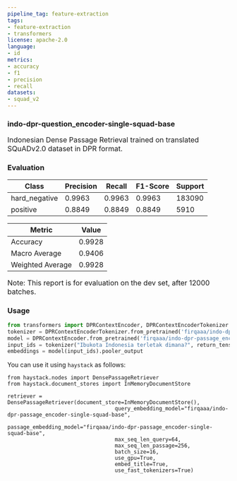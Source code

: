 ```yaml
---
pipeline_tag: feature-extraction
tags:
- feature-extraction
- transformers
license: apache-2.0
language:
- id
metrics:
- accuracy
- f1
- precision
- recall
datasets:
- squad_v2
---
```

### indo-dpr-question_encoder-single-squad-base
<p style="font-size:16px">Indonesian Dense Passage Retrieval trained on translated SQuADv2.0 dataset in DPR format.</p>


### Evaluation 

| Class | Precision | Recall | F1-Score | Support |
|-------|-----------|--------|----------|---------|
| hard_negative | 0.9963 | 0.9963 | 0.9963 | 183090 |
| positive | 0.8849 | 0.8849 | 0.8849 | 5910 |

| Metric | Value |
|--------|-------|
| Accuracy | 0.9928 |
| Macro Average | 0.9406 |
| Weighted Average | 0.9928 |

<p style="font-size:16px">Note: This report is for evaluation on the dev set, after 12000 batches.</p>

### Usage

```python
from transformers import DPRContextEncoder, DPRContextEncoderTokenizer
tokenizer = DPRContextEncoderTokenizer.from_pretrained('firqaaa/indo-dpr-passage_encoder-single-squad-base')
model = DPRContextEncoder.from_pretrained('firqaaa/indo-dpr-passage_encoder-single-squad-base')
input_ids = tokenizer("Ibukota Indonesia terletak dimana?", return_tensors='pt')["input_ids"]
embeddings = model(input_ids).pooler_output
```

You can use it using `haystack` as follows:

```
from haystack.nodes import DensePassageRetriever
from haystack.document_stores import InMemoryDocumentStore

retriever = DensePassageRetriever(document_store=InMemoryDocumentStore(),
                                  query_embedding_model="firqaaa/indo-dpr-passage_encoder-single-squad-base",
                                  passage_embedding_model="firqaaa/indo-dpr-passage_encoder-single-squad-base",
                                  max_seq_len_query=64,
                                  max_seq_len_passage=256,
                                  batch_size=16,
                                  use_gpu=True,
                                  embed_title=True,
                                  use_fast_tokenizers=True)
```
